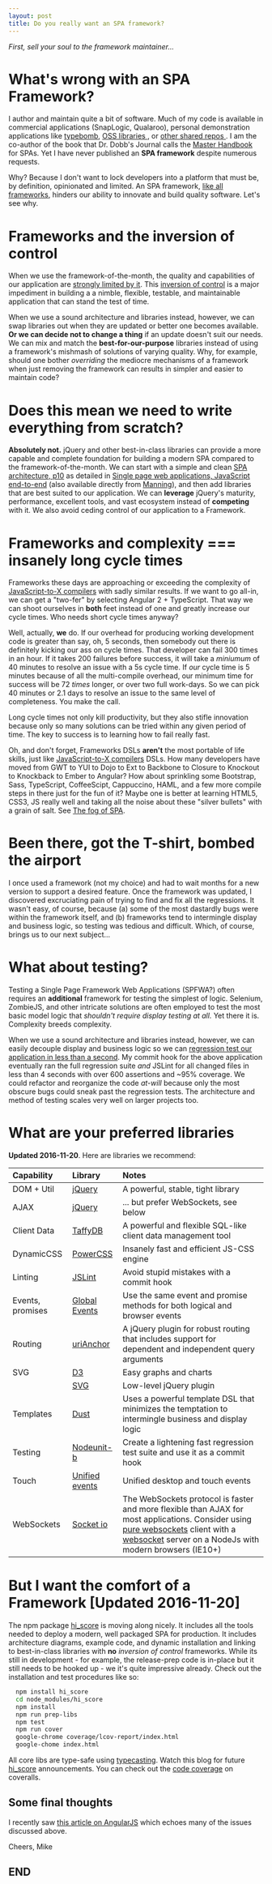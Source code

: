 ```yaml
---
layout: post
title: Do you really want an SPA framework?
---
```

*First, sell your soul to the framework maintainer...*

# What's wrong with an SPA Framework?
I author and maintain quite a bit of software.  Much of my code is available
in commercial applications (SnapLogic, Qualaroo), personal demonstration
applications like [typebomb](http://michaelmikowski.com/typebomb/), [OSS libraries
](https://www.npmjs.com/~mikem), or [other shared repos
](//https://github.com/mmikowski).  I am the co-author of the book that
Dr. Dobb's Journal calls the [Master Handbook
](http://www.drdobbs.com/joltawards/jolt-awards-the-best-books/240169070?pgno=5)
for SPAs.  Yet I have never published an **SPA framework** despite numerous
requests.

Why? Because I don't want to lock developers into a platform that must be,
by definition, opinionated and limited.  An SPA framework, [like all
frameworks](http://martinfowler.com/bliki/InversionOfControl.html),
hinders our ability to innovate and build quality software. Let's see why.

# Frameworks and the inversion of control
When we use the framework-of-the-month, the quality and capabilities of
our application are [strongly limited by it][4]. This [inversion of
control](http://martinfowler.com/bliki/InversionOfControl.html) is
a major impediment in building a a nimble, flexible, testable, and
maintainable application that can stand the test of time.

When we use a sound architecture and libraries instead, however, we can
swap libraries out when they are updated or better one becomes available.
**Or we can decide not to change a thing** if an update doesn't suit our
needs. We can mix and match the **best-for-our-purpose** libraries instead
of using a framework's mishmash of solutions of varying quality.  Why,
for example, should one bother *overriding* the mediocre mechanisms of
a framework when just removing the framework can results in simpler
and easier to maintain code?

# Does this mean we need to write everything from scratch?
**Absolutely not.**  jQuery and other best-in-class libraries can provide a
more capable and complete foundation for building a modern SPA compared
to the framework-of-the-month.  We can start with a simple and clean
[SPA architecture, p10][1] as detailed in
[Single page web applications, JavaScript end-to-end][2]
(also available directly from [Manning][3]), and then add libraries that
are best suited to our application.  We can **leverage** jQuery's maturity,
performance, excellent tools, and vast ecosystem instead of **competing**
with it.  We also avoid ceding control of our application to a Framework.

# Frameworks and complexity === insanely long cycle times
Frameworks these days are approaching or exceeding the complexity of
[JavaScript-to-X compilers](http://mmikowski.github.io/the_kraken/)
with sadly similar results.  If we want to go all-in, we can get a "two-fer"
by selecting Angular 2 + TypeScript.  That way we can shoot ourselves in
**both** feet instead of one and greatly increase our cycle times.
Who needs short cycle times anyway?

Well, actually, **we** do.  If our overhead for producing working development
code is greater than say, oh, 5 seconds, then somebody out there is
definitely kicking our ass on cycle times.  That developer can fail 300 times
in an hour.  If it takes 200 failures before success, it will take a *miniumum*
of 40 minutes to resolve an issue with a 5s cycle time.  If *our* cycle time
is 5 minutes because of all the multi-compile overhead, our minimum time
for success will be 72 *times* longer, or over two full work-days.  So we can
pick 40 minutes or 2.1 days to resolve an issue to the same level of
completeness.  You make the call.

Long cycle times not only kill productivity, but they also stifle innovation
because only so many solutions can be tried within any given period of time.
The key to success is to learning how to fail really fast.

Oh, and don't forget, Frameworks DSLs **aren't** the most portable of life skills,
just like [JavaScript-to-X compilers](http://mmikowski.github.io/the_kraken/)
DSLs. How many developers have moved from GWT to YUI to Dojo to Ext to Backbone
to Closure to Knockout to Knockback to Ember to Angular?  How about sprinkling
some Bootstrap, Sass, TypeScript, CoffeeScipt,
Cappuccino, HAML, and a few more compile steps in there just for the fun of
it?  Maybe one is better at learning HTML5, CSS3, JS really well and taking
all the noise about these "silver bullets" with a grain of salt.  See [The fog
of SPA](https://github.com/mmikowski/spa/raw/master/slides/2013-04-02-the_fog_of_spa.pdf).

# Been there, got the T-shirt, bombed the airport
I once used a framework (not my choice) and had to wait months for a new
version to support a desired feature. Once the framework was updated,
I discovered excruciating pain of trying to find and fix all the regressions.
It wasn't easy, of course, because (a) some of the most dastardly bugs were
within the framework itself, and (b) frameworks tend to intermingle display
and business logic, so testing was tedious and difficult.  Which, of course,
brings us to our next subject...

# What about testing?
Testing a Single Page Framework Web Applications (SPFWA?) often requires
an **additional** framework for testing the simplest of logic. Selenium,
ZombieJS, and other intricate solutions are often employed to test the most
basic model logic that *shouldn't require display testing at all.*
Yet there it is. Complexity breeds complexity.

When we use a sound architecture and libraries instead, however, we can
easily decouple display and business logic so we can
[regression test our application in less than a second][5].
My commit hook for the above application eventually ran the full regression
suite *and* JSLint for all changed files in less than 4 seconds with over
600 assertions and ~95% coverage.  We could refactor and reorganize the
code *at-will* because only the most obscure bugs could sneak past the
regression tests.  The architecture and method of testing scales very
well on larger projects too.

# What are your preferred libraries
**Updated 2016-11-20**.  Here are libraries we recommend:

| Capability   | Library              | Notes                             |
| :----------- | :------------------- | :-------------------------------- |
| DOM + Util   | [jQuery][6]          | A powerful, stable, tight library |
| AJAX         | [jQuery][6]          | ... but prefer WebSockets, see below |
| Client Data  | [TaffyDB][7]         | A powerful and flexible SQL-like client data management tool |
| DynamicCSS   | [PowerCSS][8]        | Insanely fast and efficient JS-CSS engine |
| Linting      | [JSLint][9]          | Avoid stupid mistakes with a commit hook |
| Events, promises | [Global Events][10] | Use the same event and promise methods for both logical and browser events |
| Routing      | [uriAnchor][11]      | A jQuery plugin for robust routing that includes support for dependent and independent query arguments |
| SVG          | [D3][12]             | Easy graphs and charts            |
|              | [SVG][13]            | Low-level jQuery plugin           |
| Templates    | [Dust][14]           | Uses a powerful template DSL that minimizes the temptation to intermingle  business and display logic |
| Testing      | [Nodeunit-b][15]     | Create a lightening fast regression test suite and use it as a commit hook |
| Touch        | [Unified events][16] | Unified desktop and touch events  |
| WebSockets   | [Socket io][17]      | The WebSockets protocol is faster and more flexible than AJAX for most applications. Consider using [pure websockets][18] client with a [websocket][19] server on a NodeJs with modern browsers (IE10+) |

# But I want the comfort of a Framework [Updated 2016-11-20]
The npm package [hi\_score][21] is moving along nicely.
It includes all the tools needed to deploy a modern, well packaged SPA for
production. It includes architecture diagrams, example code, and dynamic 
installation and linking to best-in-class libraries with **no**
*inversion of control* frameworks. While its still in development - for
example, the release-prep code is in-place but it still needs to be
hooked up - we it's quite impressive already.  Check out the installation
and test procedures like so:

```bash
  npm install hi_score
  cd node_modules/hi_score
  npm install
  npm run prep-libs
  npm test
  npm run cover
  google-chrome coverage/lcov-report/index.html
  google-chome index.html
```

All core libs are type-safe using [typecasting][22].
Watch this blog for future [hi\_score][21] announcements.
You can check out the [code coverage][23] on coveralls.

Some final thoughts
-------------------
I recently saw [this article on AngularJS][20] which echoes many of
the issues discussed above.

Cheers, Mike


END
---
[1]:https://github.com/mmikowski/spa/blob/master/slides/2013-10-22-make_it_rock.pdf
[2]:http://www.amazon.com/dp/1617290750
[3]:http://manning.com/mikowski
[4]:https://aerotwist.com/blog/the-cost-of-frameworks
[5]:https://youtu.be/aoH0J6lL2w0?t=47m15s
[6]:http://jquery.com/download
[7]:https://github.com/typicaljoe/taffydb
[8]:https://www.npmjs.com/package/powercss
[9]:https://www.npmjs.com/package/jslint
[10]:https://github.com/mmikowski/jquery.event.gevent
[11]:https://github.com/mmikowski/urianchor
[12]:https://github.com/mbostock/d3
[13]:http://keith-wood.name/svg.html
[14]:http://linkedin.github.io/dustjs
[15]:https://www.npmjs.com/package/nodeunit-b
[16]:https://github.com/mmikowski/jquery.event.ue
[17]:http://socket.io
[18]:https://developer.mozilla.org/en-US/docs/Web/API/WebSockets_API/Writing_WebSocket_client_applications
[19]:https://www.npmjs.com/package/websocket
[20]:https://medium.com/@mnemon1ck/why-you-should-not-use-angularjs-1df5ddf6fc99#.wivhdcf4g
[21]:https://github.com/mmikowski/hi_score
[22]:../type-casts
[23]:https://coveralls.io/github/mmikowski/hi_score
